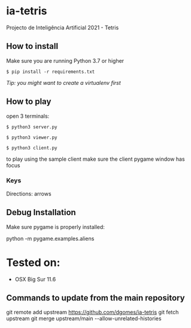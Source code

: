 # ia-tetris
Projecto de Inteligência Artificial 2021 - Tetris

## How to install

Make sure you are running Python 3.7 or higher

`$ pip install -r requirements.txt`

*Tip: you might want to create a virtualenv first*

## How to play

open 3 terminals:

`$ python3 server.py`

`$ python3 viewer.py`

`$ python3 client.py`

to play using the sample client make sure the client pygame window has focus

### Keys

Directions: arrows

## Debug Installation

Make sure pygame is properly installed:

python -m pygame.examples.aliens

# Tested on:
- OSX Big Sur 11.6


## Commands to update from the main repository
git remote add upstream https://github.com/dgomes/ia-tetris
git fetch upstream
git merge upstream/main --allow-unrelated-histories

